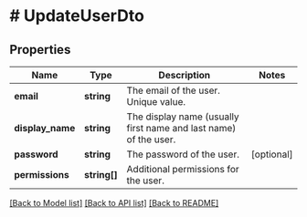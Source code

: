 # # UpdateUserDto

## Properties

Name | Type | Description | Notes
------------ | ------------- | ------------- | -------------
**email** | **string** | The email of the user. Unique value. |
**display_name** | **string** | The display name (usually first name and last name) of the user. |
**password** | **string** | The password of the user. | [optional]
**permissions** | **string[]** | Additional permissions for the user. |

[[Back to Model list]](../../README.md#models) [[Back to API list]](../../README.md#endpoints) [[Back to README]](../../README.md)
